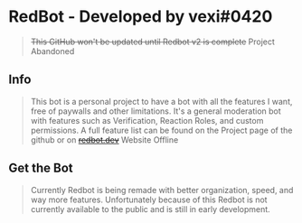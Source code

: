 # RedBot - Developed by vexi#0420

> ~~This GitHub won't be updated until Redbot v2 is complete~~ Project Abandoned

## Info

> This bot is a personal project to have a bot with all the features I want, free of paywalls and other limitations.
> It's a general moderation bot with features such as Verification, Reaction Roles, and custom permissions. A full feature list can be found on the Project page of the github or on [~~redbot.dev~~](https://redbot.dev/) Website Offline


## Get the Bot

> Currently Redbot is being remade with better organization, speed, and way more features. Unfortunately because of this Redbot is not currently available to the public and is still in early development.

